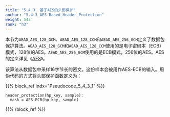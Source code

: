 ```yaml
---
title: "5.4.3. 基于AES的头部保护"
anchor: "5.4.3_AES-Based_Header_Protection"
weight: 543
rank: "h3"
---
```


本节为`AEAD_AES_128_GCM`、`AEAD_AES_128_CCM`和`AEAD_AES_256_GCM`定义了数据包保护算法。`AEAD_AES_128_GCM`和`AEAD_AES_128_CCM`使用的是电子密码本（ECB）模式，128位的AES。`AEAD_AES_256_GCM`使用的是ECB模式，256位的AES。AES的定义详见《[AES](https://doi.org/10.6028/nist.fips.197)》。

该算法从数据包中采样16字节长的密文。这份样本会被用作AES-ECB的输入。用伪代码的方式将头部保护函数定义为：

{{% block_ref
indx="Pseudocode_5_4_3_1" %}}

```
header_protection(hp_key, sample):
  mask = AES-ECB(hp_key, sample)
```

{{% /block_ref %}}

